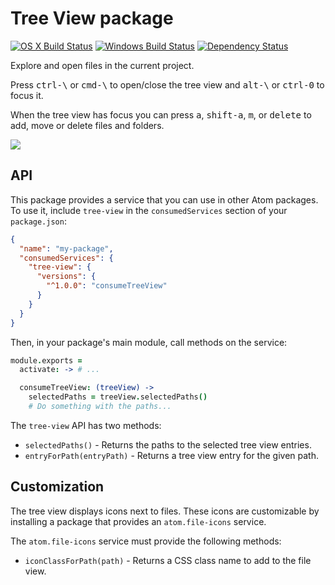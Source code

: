 # Tree View package
[![OS X Build Status](https://travis-ci.org/atom/tree-view.svg?branch=master)](https://travis-ci.org/atom/tree-view)
[![Windows Build Status](https://ci.appveyor.com/api/projects/status/com793ehi0hajrkd/branch/master?svg=true)](https://ci.appveyor.com/project/Atom/tree-view/branch/master)
[![Dependency Status](https://david-dm.org/atom/tree-view.svg)](https://david-dm.org/atom/tree-view)

Explore and open files in the current project.

Press <kbd>ctrl-\\</kbd> or <kbd>cmd-\\</kbd> to open/close the tree view and
<kbd>alt-\\</kbd> or <kbd>ctrl-0</kbd> to focus it.

When the tree view has focus you can press <kbd>a</kbd>, <kbd>shift-a</kbd>,
<kbd>m</kbd>, or <kbd>delete</kbd> to add, move or delete files and folders.

![](https://f.cloud.github.com/assets/671378/2241932/6d9cface-9ceb-11e3-9026-31d5011d889d.png)

## API
This package provides a service that you can use in other Atom packages.
To use it, include `tree-view` in the `consumedServices` section of your
`package.json`:

``` json
{
  "name": "my-package",
  "consumedServices": {
    "tree-view": {
      "versions": {
        "^1.0.0": "consumeTreeView"
      }
    }
  }
}
```

Then, in your package's main module, call methods on the service:

``` coffee
module.exports =
  activate: -> # ...

  consumeTreeView: (treeView) ->
    selectedPaths = treeView.selectedPaths()
    # Do something with the paths...
```

The `tree-view` API has two methods:
* `selectedPaths()` - Returns the paths to the selected tree view entries.
* `entryForPath(entryPath)` - Returns a tree view entry for the given path.

## Customization
The tree view displays icons next to files. These icons are customizable by
installing a package that provides an `atom.file-icons` service.

The `atom.file-icons` service must provide the following methods:
* `iconClassForPath(path)` - Returns a CSS class name to add to the file view.
